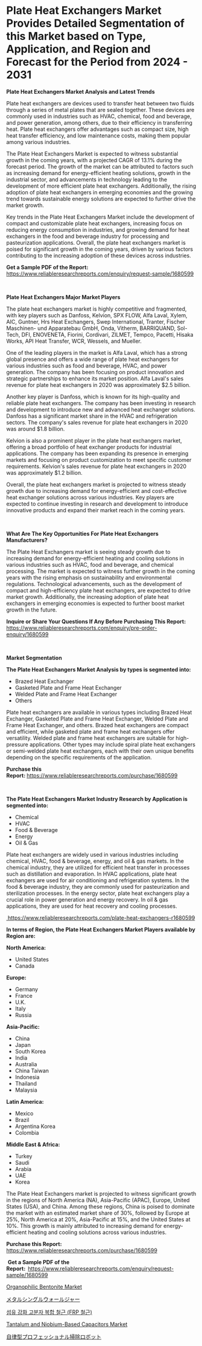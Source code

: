 <p><h1>Plate Heat Exchangers Market Provides Detailed Segmentation of this Market based on Type, Application, and Region and Forecast for the Period from 2024 - 2031</h1></p><p><strong>Plate Heat Exchangers Market Analysis and Latest Trends</strong></p>
<p><p>Plate heat exchangers are devices used to transfer heat between two fluids through a series of metal plates that are sealed together. These devices are commonly used in industries such as HVAC, chemical, food and beverage, and power generation, among others, due to their efficiency in transferring heat. Plate heat exchangers offer advantages such as compact size, high heat transfer efficiency, and low maintenance costs, making them popular among various industries.</p><p>The Plate Heat Exchangers Market is expected to witness substantial growth in the coming years, with a projected CAGR of 13.1% during the forecast period. The growth of the market can be attributed to factors such as increasing demand for energy-efficient heating solutions, growth in the industrial sector, and advancements in technology leading to the development of more efficient plate heat exchangers. Additionally, the rising adoption of plate heat exchangers in emerging economies and the growing trend towards sustainable energy solutions are expected to further drive the market growth.</p><p>Key trends in the Plate Heat Exchangers Market include the development of compact and customizable plate heat exchangers, increasing focus on reducing energy consumption in industries, and growing demand for heat exchangers in the food and beverage industry for processing and pasteurization applications. Overall, the plate heat exchangers market is poised for significant growth in the coming years, driven by various factors contributing to the increasing adoption of these devices across industries.</p></p>
<p><strong>Get a Sample PDF of the Report:&nbsp;</strong> <a href="https://www.reliableresearchreports.com/enquiry/request-sample/1680599">https://www.reliableresearchreports.com/enquiry/request-sample/1680599</a></p>
<p>&nbsp;</p>
<p><strong>Plate Heat Exchangers Major Market Players</strong></p>
<p><p>The plate heat exchangers market is highly competitive and fragmented, with key players such as Danfoss, Kelvion, SPX FLOW, Alfa Laval, Xylem, AIC, Guntner, Hrs Heat Exchangers, Swep International, Tranter, Fischer Maschinen- und Apparatebau GmbH, Onda, Vitherm, BARRIQUAND, Sol-Tech, DFI, ENOVENETA, Fiorini, Cordivari, ZILMET, Tempco, Pacetti, Hisaka Works, API Heat Transfer, WCR, Wessels, and Mueller.</p><p>One of the leading players in the market is Alfa Laval, which has a strong global presence and offers a wide range of plate heat exchangers for various industries such as food and beverage, HVAC, and power generation. The company has been focusing on product innovation and strategic partnerships to enhance its market position. Alfa Laval's sales revenue for plate heat exchangers in 2020 was approximately $2.5 billion.</p><p>Another key player is Danfoss, which is known for its high-quality and reliable plate heat exchangers. The company has been investing in research and development to introduce new and advanced heat exchanger solutions. Danfoss has a significant market share in the HVAC and refrigeration sectors. The company's sales revenue for plate heat exchangers in 2020 was around $1.8 billion.</p><p>Kelvion is also a prominent player in the plate heat exchangers market, offering a broad portfolio of heat exchanger products for industrial applications. The company has been expanding its presence in emerging markets and focusing on product customization to meet specific customer requirements. Kelvion's sales revenue for plate heat exchangers in 2020 was approximately $1.2 billion.</p><p>Overall, the plate heat exchangers market is projected to witness steady growth due to increasing demand for energy-efficient and cost-effective heat exchanger solutions across various industries. Key players are expected to continue investing in research and development to introduce innovative products and expand their market reach in the coming years.</p></p>
<p>&nbsp;</p>
<p><strong>What Are The Key Opportunities For Plate Heat Exchangers Manufacturers?</strong></p>
<p><p>The Plate Heat Exchangers market is seeing steady growth due to increasing demand for energy-efficient heating and cooling solutions in various industries such as HVAC, food and beverage, and chemical processing. The market is expected to witness further growth in the coming years with the rising emphasis on sustainability and environmental regulations. Technological advancements, such as the development of compact and high-efficiency plate heat exchangers, are expected to drive market growth. Additionally, the increasing adoption of plate heat exchangers in emerging economies is expected to further boost market growth in the future.</p></p>
<p><strong>Inquire or Share Your Questions If Any Before Purchasing This Report:</strong> <a href="https://www.reliableresearchreports.com/enquiry/pre-order-enquiry/1680599">https://www.reliableresearchreports.com/enquiry/pre-order-enquiry/1680599</a></p>
<p>&nbsp;</p>
<p><strong>Market Segmentation</strong></p>
<p><strong>The Plate Heat Exchangers Market Analysis by types is segmented into:</strong></p>
<p><ul><li>Brazed Heat Exchanger</li><li>Gasketed Plate and Frame Heat Exchanger</li><li>Welded Plate and Frame Heat Exchanger</li><li>Others</li></ul></p>
<p><p>Plate heat exchangers are available in various types including Brazed Heat Exchanger, Gasketed Plate and Frame Heat Exchanger, Welded Plate and Frame Heat Exchanger, and others. Brazed heat exchangers are compact and efficient, while gasketed plate and frame heat exchangers offer versatility. Welded plate and frame heat exchangers are suitable for high-pressure applications. Other types may include spiral plate heat exchangers or semi-welded plate heat exchangers, each with their own unique benefits depending on the specific requirements of the application.</p></p>
<p><strong>Purchase this Report:&nbsp;</strong><a href="https://www.reliableresearchreports.com/purchase/1680599">https://www.reliableresearchreports.com/purchase/1680599</a></p>
<p>&nbsp;</p>
<p><strong>The Plate Heat Exchangers Market Industry Research by Application is segmented into:</strong></p>
<p><ul><li>Chemical</li><li>HVAC</li><li>Food & Beverage</li><li>Energy</li><li>Oil & Gas</li></ul></p>
<p><p>Plate heat exchangers are widely used in various industries including chemical, HVAC, food & beverage, energy, and oil & gas markets. In the chemical industry, they are utilized for efficient heat transfer in processes such as distillation and evaporation. In HVAC applications, plate heat exchangers are used for air conditioning and refrigeration systems. In the food & beverage industry, they are commonly used for pasteurization and sterilization processes. In the energy sector, plate heat exchangers play a crucial role in power generation and energy recovery. In oil & gas applications, they are used for heat recovery and cooling processes.</p></p>
<p><a href="https://www.reliableresearchreports.com/plate-heat-exchangers-r1680599">&nbsp;https://www.reliableresearchreports.com/plate-heat-exchangers-r1680599</a></p>
<p><strong>In terms of Region, the Plate Heat Exchangers Market Players available by Region are:</strong></p>
<p>
    <p> <strong> North America: </strong>
        <ul>
            <li>United States</li>
            <li>Canada</li>
        </ul>
        </p> 
    <p> <strong> Europe: </strong>
        <ul>
            <li>Germany</li>
            <li>France</li>
            <li>U.K.</li>
            <li>Italy</li>
            <li>Russia</li>
        </ul>
        </p> 
    <p> <strong> Asia-Pacific: </strong>
        <ul>
            <li>China</li>
            <li>Japan</li>
            <li>South Korea</li>
            <li>India</li>
            <li>Australia</li>
            <li>China Taiwan</li>
            <li>Indonesia</li>
            <li>Thailand</li>
            <li>Malaysia</li>
        </ul>
        </p> 
    <p> <strong> Latin America: </strong>
        <ul>
            <li>Mexico</li>
            <li>Brazil</li>
            <li>Argentina Korea</li>
            <li>Colombia</li>
        </ul>
        </p> 
    <p> <strong> Middle East & Africa: </strong>
        <ul>
            <li>Turkey</li>
            <li>Saudi</li>
            <li>Arabia</li>
            <li>UAE</li>
            <li>Korea</li>
        </ul>
    </p>
    </p>
<p><p>The Plate Heat Exchangers market is projected to witness significant growth in the regions of North America (NA), Asia-Pacific (APAC), Europe, United States (USA), and China. Among these regions, China is poised to dominate the market with an estimated market share of 30%, followed by Europe at 25%, North America at 20%, Asia-Pacific at 15%, and the United States at 10%. This growth is mainly attributed to increasing demand for energy-efficient heating and cooling solutions across various industries.</p></p>
<p><strong>Purchase this Report: </strong><a href="https://www.reliableresearchreports.com/purchase/1680599">https://www.reliableresearchreports.com/purchase/1680599</a></p>
<p>&nbsp;<strong>Get a Sample PDF of the Report:&nbsp;&nbsp;</strong><a href="https://www.reliableresearchreports.com/enquiry/request-sample/1680599">https://www.reliableresearchreports.com/enquiry/request-sample/1680599</a></p>
<p><strong></strong></p>
<p><p><a href="https://github.com/LibbySpencer2018/Market-Research-Report-List-1/blob/main/organophilic-bentonite-market.md">Organophilic Bentonite Market</a></p><p><a href="https://github.com/Fatimaklein1/Market-Research-Report-List-1/blob/main/9186905100627.md">メタルシングルウォールジャー</a></p><p><a href="https://github.com/muchswr/Market-Research-Report-List-1/blob/main/899282694166.md">섬유 강화 고분자 복합 철근 (FRP 철근)</a></p><p><a href="https://issuu.com/reportprime-2/docs/tantalum-and-niobium-based-capacitors-market-size-">Tantalum and Niobium-Based Capacitors Market</a></p><p><a href="https://github.com/CloydAbbott2023/Market-Research-Report-List-2/blob/main/5853868100626.md">自律型プロフェッショナル掃除ロボット</a></p></p>